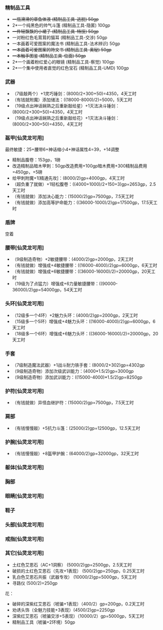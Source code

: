 ### 精制品工具

- ~~一瓶滑滑的章鱼体液 (精制品工具-逃脱) 50gp~~
- 2*一个纯黑色的帅气斗篷 (精制品工具-隐匿) 100gp
- ~~一件轻飘飘的小裙子 (精制品工具-特技) 50gp~~
- 一对粉红色毛茸茸的猫耳 (精制品工具-交涉) 50gp
- 一本画着可爱图案的魔法书 (精制品工具-法术辨识) 50gp
- ~~一本画着可爱图案的符文书 (精制品工具-奥秘) 50gp~~
- ~~一本触手图鉴 (精制品工具-位面) 50gp~~
- 2*一个画着粉红爱心的眼镜 (精制品工具-察觉) 100gp
- 2*一个集中使用者直觉的红色宝石 (精制品工具-UMD) 100gp

### 武器

- （7级敲两个）+1灵巧锤剑：(8000/2+300+50)=4350，4天工时
- （有钱就附魔）添加储法：((18000-8000)/2)=5000，5天工时
- （19级点出神话娴熟之后重新敲给星）+1灭法决斗锤剑：(8000/2+300+50)=4350，4天工时
- （19级点出神话娴熟之后重新敲给花）+1灭法决斗锤剑：(8000/2+300+50)=4350，4天工时

### 盔甲[仙灵龙可用]

最终敏捷：25+腰带6+神话缩小4+神话属性4=39，+14调整

- 精制品腹卷：153gp，1磅
- 改造精制品暗木甲刺：50gp改造费用+100gp暗木费用+300精制品费用=450gp，+5磅
- 给甲刺附魔+1[精通先攻]：(8000/2)gp=4000gp，4天工时
- （超负重了就做）+1轻松腹卷：((4000+1000)/2+150+3)gp=2653gp，2.5天工时
- （有钱就做）添加决心能力：(15000/2)gp=7500gp，7.5天工时
- （有钱就做）添加高等护命能力：((36000-1000)/2)gp=17500gp，17.5天工时

### 盾牌

空着

### 腰带[仙灵龙可用]

- （9级制造奇物）+2敏捷腰带：(4000/2)gp=2000gp，2天工时
- （有钱就做）增强成+4敏捷腰带：((16000-4000)/2)gp=6000gp，6天工时
- （有钱就做）增强成+6敏捷腰带：((36000-16000)/2)=20000gp，20天工时
- （19级为了点猛力）增强成+6力量敏捷腰带：((90000-36000)/2)gp=54000gp，54天工时

### 头环[仙灵龙可用]

- （12级多一个4环）+2魅力头环：(4000/2)gp=2000gp，2天工时
- （15级多一个5环）增强成+4魅力头环：((16000-4000)/2)gp=6000gp，6天工时
- （18级多一个6环）增强成+6魅力头环：((36000-16000)/2)=20000gp，20天工时

### 手套

- （7级制造魔法武器）+1战斗耐力铁手套：(8000/2+302)gp=4302gp
- （9级制造奇物）添加次级武训能力：(4000*1.5/2)gp=3000gp
- （9级制造奇物）添加武训能力：((15000-4000)*1.5/2)gp=8250gp

### 护符[仙灵龙可用]

- （有钱就做）异怪血继护符：(15000/2)gp=7500gp，7.5天工时

### 肩部

- （有钱慢慢敲）+5抗力斗篷：(25000/2)gp=12500gp，12.5天工时

### 护腕[仙灵龙可用]

- （有钱慢慢敲）+8盔甲护腕：(64000/2)gp=32000gp，32天工时

### 躯体[仙灵龙可用]

### 胸部

### 眼睛[仙灵龙可用]

### 鞋子

### 头部[仙灵龙可用]

### 戒指[仙灵龙可用]

### 其它[仙灵龙可用]

- 土红色艾恩石（AC+1洞察） (5000/2)gp=2500gp，2.5天工时
- 破损的土红色艾恩石（先攻+1表现） (500/2)gp=250gp，0.25天工时
- 乳白色艾恩石共振（武器专攻） (10000/2)gp=5000gp，5天工时
- 寻路仪 (500/2)=250gp

花：

- 破碎的深紫红艾恩石（唬骗+1表现）（400/2）gp=200gp，0.2天工时
- 劝诱头饰（全魅力技能+3表现）(4500/2)gp=2250gp
- 深紫红艾恩石（唬骗交涉+5表现）（10000/2）gp=5000gp，5天工时
- 精制品工具（唬骗+2环境）50gp